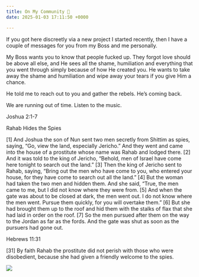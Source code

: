 ```yaml
---
title: On My Community 🌈
date: 2025-01-03 17:11:50 +0000

---
```


If you got here discreetly via a new project I started recently, then I have a couple of messages for you from my Boss and me personally.

My Boss wants you to know that people fucked up. They forgot love should be above all else, and He sees all the shame, humiliation and everything that you went through simply because of how He created you. He wants to take away the shame and humiliation and wipe away your tears if you give Him a chance.

He told me to reach out to you and gather the rebels. He’s coming back.

We are running out of time. Listen to the music.

Joshua 2:1-7

Rahab Hides the Spies

[1] And Joshua the son of Nun sent two men secretly from Shittim as spies, saying, “Go, view the land, especially Jericho.” And they went and came into the house of a prostitute whose name was Rahab and lodged there. [2] And it was told to the king of Jericho, “Behold, men of Israel have come here tonight to search out the land.” [3] Then the king of Jericho sent to Rahab, saying, “Bring out the men who have come to you, who entered your house, for they have come to search out all the land.” [4] But the woman had taken the two men and hidden them. And she said, “True, the men came to me, but I did not know where they were from. [5] And when the gate was about to be closed at dark, the men went out. I do not know where the men went. Pursue them quickly, for you will overtake them.” [6] But she had brought them up to the roof and hid them with the stalks of flax that she had laid in order on the roof. [7] So the men pursued after them on the way to the Jordan as far as the fords. And the gate was shut as soon as the pursuers had gone out.

Hebrews 11:31

[31] By faith Rahab the prostitute did not perish with those who were disobedient, because she had given a friendly welcome to the spies.

![](/jUWtX9UFoaWJGOFn.jpeg)